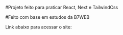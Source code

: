 #Projeto feito para praticar React, Next e TailwindCss

#Feito com base em estudos da B7WEB

Link abaixo para acessar o site:

